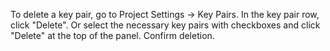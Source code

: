 To delete a key pair, go to Project Settings → Key Pairs. In the key pair row, click "Delete". Or select the necessary key pairs with checkboxes and click "Delete" at the top of the panel. Confirm deletion.
